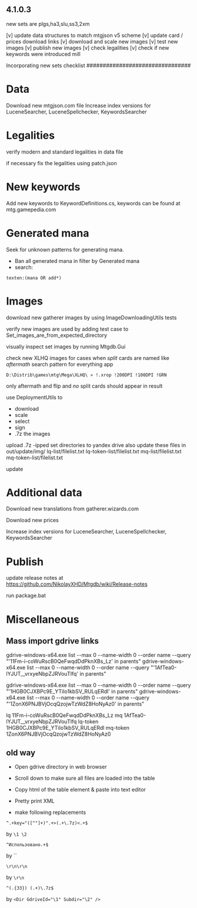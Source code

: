 4.1.0.3
-------

new sets are plgs,ha3,slu,ss3,2xm

[v] update data structures to match mtgjson v5 scheme 
[v] update card / prices download links
[v] download and scale new images
[v] test new images
[v] publish new images
[v] check legalities
[v] check if new keywords were introduced
    mill

Incorporating new sets checklist
################################

Data
====

Download new mtgjson.com file
Increase index versions for LuceneSearcher, LuceneSpellchecker, KeywordsSearcher

Legalities
==========

verify modern and standard legalities in data file

if necessary fix the legalities using patch.json

New keywords
============

Add new keywords to KeywordDefinitions.cs,
keywords can be found at mtg.gamepedia.com

Generated mana
==============

Seek for unknown patterns for generating mana.
- Ban all generated mana in filter by Generated mana
- search: 
```
texten:(mana OR add*)
```

Images
======

download new gatherer images by using ImageDownloadingUtils tests

verify new images are used by adding test case to Set_images_are_from_expected_directory

visually inspect set images by running Mtgdb.Gui

check new XLHQ images for cases when *split* cards are named like *aftermath*
search pattern for everything app
```
D:\Distrib\games\mtg\Mega\XLHQ\ » !.xrop !200DPI !100DPI !GRN
```
only aftermath and flip and *no* split cards should appear in result


use DeploymentUtils to
- download
- scale
- select
- sign
- .7z
the images

upload .7z -ipped set directories to yandex drive
also update these files in out/update/img/
    lq-list/filelist.txt
    lq-token-list/filelist.txt
    mq-list/filelist.txt
    mq-token-list/filelist.txt

update
  
Additional data
===============

Download new translations from gatherer.wizards.com

Download new prices

Increase index versions for LuceneSearcher, LuceneSpellchecker, KeywordsSearcher

Publish
=======

update release notes at https://github.com/NikolayXHD/Mtgdb/wiki/Release-notes

run package.bat

Miscellaneous
=============

Mass import gdrive links
------------------------

gdrive-windows-x64.exe list --max 0 --name-width 0 --order name --query "'11Fm-i-coWuRscB0QeFwqdDdPknXBs_Lz' in parents"
gdrive-windows-x64.exe list --max 0 --name-width 0 --order name --query "'1AfTea0-lYJUT__vrxyeNbpZJRVouTIfq' in parents"

gdrive-windows-x64.exe list --max 0 --name-width 0 --order name --query "'1HGB0CJXBPc9E_YTiIo1kbSV_RULqERdl' in parents"
gdrive-windows-x64.exe list --max 0 --name-width 0 --order name --query "'1ZonX6PNJBVjOcqQzojwTzWdZ8HoNyAz0' in parents"

lq       11Fm-i-coWuRscB0QeFwqdDdPknXBs_Lz
mq       1AfTea0-lYJUT__vrxyeNbpZJRVouTIfq
lq-token 1HGB0CJXBPc9E_YTiIo1kbSV_RULqERdl
mq-token 1ZonX6PNJBVjOcqQzojwTzWdZ8HoNyAz0

old way
-------

- Open gdrive directory in web browser 
- Scroll down to make sure all files are loaded into the table
- Copy html of the table element & paste into text editor
- Pretty print XML

- make following replacements

```regexp
^.+key="([^"]+)".+>(.+\.7z)<.+$
```
by `\1 \2`

```regexp
^Использовано.+$
```
by ``

```regexp
\r\n\r\n
```
by `\r\n`

```regexp
^(.{33}) (.+)\.7z$
```
by `<Dir GdriveId="\1" Subdir="\2" />`
